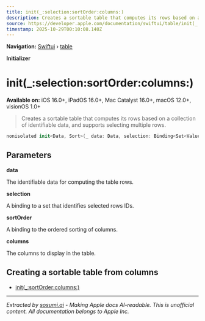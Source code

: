 ```yaml
---
title: init(_:selection:sortOrder:columns:)
description: Creates a sortable table that computes its rows based on a collection of identifiable data, and supports selecting multiple rows.
source: https://developer.apple.com/documentation/swiftui/table/init(_:selection:sortorder:columns:)
timestamp: 2025-10-29T00:10:08.140Z
---
```


**Navigation:** [Swiftui](/documentation/swiftui) › [table](/documentation/swiftui/table)

**Initializer**

# init(_:selection:sortOrder:columns:)

**Available on:** iOS 16.0+, iPadOS 16.0+, Mac Catalyst 16.0+, macOS 12.0+, visionOS 1.0+

> Creates a sortable table that computes its rows based on a collection of identifiable data, and supports selecting multiple rows.

```swift
nonisolated init<Data, Sort>(_ data: Data, selection: Binding<Set<Value.ID>>, sortOrder: Binding<[Sort]>, @TableColumnBuilder<Value, Sort> columns: () -> Columns) where Rows == TableForEachContent<Data>, Data : RandomAccessCollection, Sort : SortComparator, Columns.TableRowValue == Data.Element, Data.Element == Sort.Compared
```

## Parameters

**data**

The identifiable data for computing the table rows.



**selection**

A binding to a set that identifies selected rows IDs.



**sortOrder**

A binding to the ordered sorting of columns.



**columns**

The columns to display in the table.



## Creating a sortable table from columns

- [init(_:sortOrder:columns:)](/documentation/swiftui/table/init(_:sortorder:columns:))

---

*Extracted by [sosumi.ai](https://sosumi.ai) - Making Apple docs AI-readable.*
*This is unofficial content. All documentation belongs to Apple Inc.*
